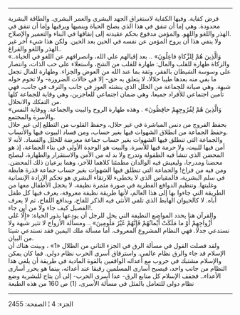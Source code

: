 ------------------------------------------------------------------------

فرض كفاية. وفيها الكفاية لاستغراق الجهد البشري والعمر البشري. والطاقة
البشرية محدودة. وهي إما أن تنفق في هذا الذي يصلح الحياة وينميها ويرقيها
وإما أن تنفق في الهذر واللغو واللهو. والمؤمن مدفوع بحكم عقيدته إلى
إنفاقها في البناء والتعمير والإصلاح.  
ولا ينفي هذا أن يروح المؤمن عن نفسه في الحين بعد الحين. ولكن هذا شيء آخر
غير الهذر واللغو والفراغ..  
«وَالَّذِينَ هُمْ لِلزَّكاةِ فاعِلُونَ» .. بعد إقبالهم على الله، وانصرافهم عن اللغو في
الحياة.. والزكاة طهارة للقلب والمال: طهارة للقلب من الشح، واستعلاء على
حب الذات، وانتصار على وسوسة الشيطان بالفقر، وثقة بما عند الله من العوض
والجزاء. وطهارة للمال تجعل ما بقي منه بعدها طيبا حلالا، لا يتعلق به حق-
إلا في حالات الضرورة- ولا تحوم حوله شبهة. وهي صيانة للجماعة من الخلل
الذي ينشئه العوز في جانب والترف في جانب، فهي تأمين اجتماعي للأفراد
جميعا، وهي ضمان اجتماعي للعاجزين، وهي وقاية للجماعة كلها من التفكك
والانحلال.  
«وَالَّذِينَ هُمْ لِفُرُوجِهِمْ حافِظُونَ» . وهذه طهارة الروح والبيت والجماعة. ووقاية
النفس والأسرة والمجتمع.  
بحفظ الفروج من دنس المباشرة في غير حلال، وحفظ القلوب من التطلع إلى غير
حلال وحفظ الجماعة من انطلاق الشهوات فيها بغير حساب، ومن فساد البيوت فيها
والأنساب.  
والجماعة التي تنطلق فيها الشهوات بغير حساب جماعة معرضة للخلل والفساد.
لأنه لا أمن فيها للبيت، ولا حرمة فيها للأسرة. والبيت هو الوحدة الأولى في
بناء الجماعة، إذ هو المحضن الذي تنشأ فيه الطفولة وتدرج ولا بد له من
الأمن والاستقرار والطهارة، ليصلح محضنا ومدرجا، وليعيش فيه الوالدان
مطمئنا كلاهما للآخر، وهما يرعيان ذلك المحضن. ومن فيه من فراخ! والجماعة
التي تنطلق فيها الشهوات بغير حساب جماعة قذرة هابطة في سلم البشرية،
فالمقياس الذي لا يخطىء للارتقاء البشري هو تحكم الإرادة الإنسانية
وغلبتها. وتنظيم الدوافع الفطرية في صورة مثمرة نظيفة، لا يخجل الأطفال
معها من الطريقة التي جاءوا بها إلى هذا العالم، لأنها طريقة نظيفة معروفة،
يعرف فيها كل طفل أباه. لا كالحيوان الهابط الذي تلقى الأنثى فيه الذكر
للقاح، وبدافع اللقاح، ثم لا يعرف الفصيل كيف جاء ولا من أين جاء!.  
والقرآن هنا يحدد المواضع النظيفة التي يحل للرجل أن يودعها بذور الحياة:
«إِلَّا عَلى أَزْواجِهِمْ أَوْ ما مَلَكَتْ أَيْمانُهُمْ فَإِنَّهُمْ غَيْرُ مَلُومِينَ» .. ومسألة الأزواج
لا تثير شبهة ولا تستدعي جدلا. فهي النظام المشروع المعروف. أما مسألة ملك
اليمين فقد تستدعي شيئا من البيان.  
ولقد فصلت القول في مسألة الرق في الجزء الثاني من الظلال «1» ، وبينت هناك
أن الإسلام قد جاء والرق نظام عالمي. واسترقاق أسرى الحرب نظام دولي. فما
كان يمكن والإسلام مشتبك في حروب مع أعدائه الواقفين بالقوة المادية في
طريقة أن يلغي هذا النظام من جانب واحد، فيصبح أسارى المسلمين رقيقا عند
أعدائه، بينما هو يحرر أسارى الأعداء.. فجفف الإسلام كل منابع الرق- عدا
أسرى الحرب- إلى أن يتاح للبشرية وضع نظام دولي للتعامل بالمثل في مسألة
الأسرى. (1) ص 160 من هذه الطبعة

------------------------------------------------------------------------

الجزء: 4 ¦ الصفحة: 2455

